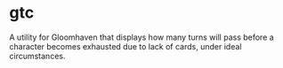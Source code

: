 # gtc

A utility for Gloomhaven that displays how many turns will pass before a character becomes exhausted due to lack of cards, under ideal circumstances.